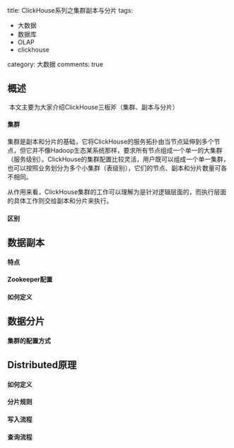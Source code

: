 title: ClickHouse系列之集群副本与分片
tags:

  - 大数据
  - 数据库
  - OLAP
  - clickhouse

category: 大数据
comments: true

## 概述

​		本文主要为大家介绍ClickHouse三板斧（集群、副本与分片）

#### 集群

​		集群是副本和分片的基础，它将ClickHouse的服务拓扑由当节点延伸到多个节点，但它并不像Hadoop生态某系统那样，要求所有节点组成一个单一的大集群（服务级别）。ClickHouse的集群配置比较灵活，用户既可以组成一个单一集群，也可以按照业务划分为多个小集群（表级别），它们的节点、副本和分片数量可各不相同。

​		从作用来看，ClickHouse集群的工作可以理解为是针对逻辑层面的，而执行层面的具体工作则交给副本和分片来执行。

#### 区别



## 数据副本

#### 特点

#### Zookeeper配置

#### 如何定义

## 数据分片

#### 集群的配置方式

### 

## Distributed原理

#### 如何定义

#### 分片规则

#### 写入流程

#### 查询流程

